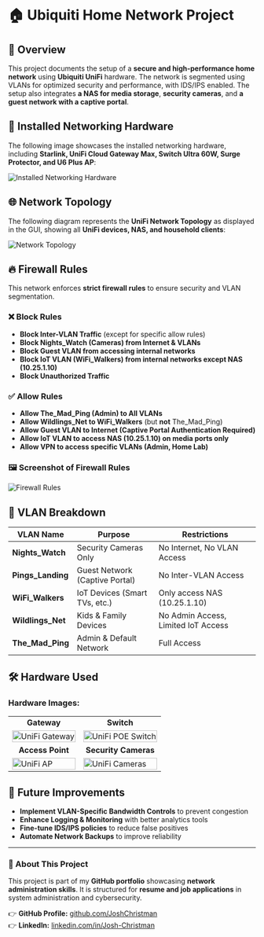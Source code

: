 # 🏠 Ubiquiti Home Network Project

## 📌 Overview
This project documents the setup of a **secure and high-performance home network** using **Ubiquiti UniFi** hardware. The network is segmented using VLANs for optimized security and performance, with IDS/IPS enabled. The setup also integrates **a NAS for media storage**, **security cameras**, and **a guest network with a captive portal**.

## 📸 Installed Networking Hardware
The following image showcases the installed networking hardware, including **Starlink, UniFi Cloud Gateway Max, Switch Ultra 60W, Surge Protector, and U6 Plus AP**:

![Installed Networking Hardware](https://imgur.com/lbD3BSm.png)

## 🌐 Network Topology
The following diagram represents the **UniFi Network Topology** as displayed in the GUI, showing all **UniFi devices, NAS, and household clients**:

![Network Topology](https://imgur.com/MEX76hq.png)

## 🔥 Firewall Rules
This network enforces **strict firewall rules** to ensure security and VLAN segmentation.

### ❌ Block Rules
- **Block Inter-VLAN Traffic** (except for specific allow rules)
- **Block Nights_Watch (Cameras) from Internet & VLANs**
- **Block Guest VLAN from accessing internal networks**
- **Block IoT VLAN (WiFi_Walkers) from internal networks except NAS (10.25.1.10)**
- **Block Unauthorized Traffic**

### ✅ Allow Rules
- **Allow The_Mad_Ping (Admin) to All VLANs**
- **Allow Wildlings_Net to WiFi_Walkers** (but **not** The_Mad_Ping)
- **Allow Guest VLAN to Internet (Captive Portal Authentication Required)**
- **Allow IoT VLAN to access NAS (10.25.1.10) on media ports only**
- **Allow VPN to access specific VLANs (Admin, Home Lab)**

### 🖼️ Screenshot of Firewall Rules
![Firewall Rules](https://imgur.com/1OrmYJh.png)

## 🔄 VLAN Breakdown
| VLAN Name      | Purpose                        | Restrictions |
|---------------|--------------------------------|--------------|
| **Nights_Watch** | Security Cameras Only       | No Internet, No VLAN Access |
| **Pings_Landing** | Guest Network (Captive Portal) | No Inter-VLAN Access |
| **WiFi_Walkers** | IoT Devices (Smart TVs, etc.) | Only access NAS (10.25.1.10) |
| **Wildlings_Net** | Kids & Family Devices | No Admin Access, Limited IoT Access |
| **The_Mad_Ping** | Admin & Default Network | Full Access |

## 🛠️ Hardware Used
### Hardware Images:
<table>
  <tr>
    <td align="center"><b>Gateway</b></td>
    <td align="center"><b>Switch</b></td>
  </tr>
  <tr>
    <td><img src="https://imgur.com/dukUWK0.png" height="100%" width="100%" alt="UniFi Gateway"/></td>
    <td><img src="https://imgur.com/RLbTTHy.png" height="100%" width="100%" alt="UniFi POE Switch"/></td>
  </tr>
  <tr>
    <td align="center"><b>Access Point</b></td>
    <td align="center"><b>Security Cameras</b></td>
  </tr>
  <tr>
    <td><img src="https://imgur.com/tapENkg.png" height="100%" width="100%" alt="UniFi AP"/></td>
    <td><img src="https://imgur.com/RpbC73h.png" height="100%" width="100%" alt="UniFi Cameras"/></td>
  </tr>
  <tr>
</table>

## 🔮 Future Improvements
- **Implement VLAN-Specific Bandwidth Controls** to prevent congestion
- **Enhance Logging & Monitoring** with better analytics tools
- **Fine-tune IDS/IPS policies** to reduce false positives
- **Automate Network Backups** to improve reliability

---

### 🚀 About This Project
This project is part of my **GitHub portfolio** showcasing **network administration skills**. It is structured for **resume and job applications** in system administration and cybersecurity. 

👉 **GitHub Profile:** [github.com/JoshChristman](https://github.com/JoshChristman)  
👉 **LinkedIn:** [linkedin.com/in/Josh-Christman](https://www.linkedin.com/in/Josh-Christman)
